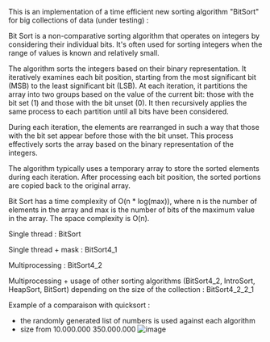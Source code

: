 This is an implementation of a time efficient new sorting algorithm "BitSort" for big collections of data (under testing) :


Bit Sort is a non-comparative sorting algorithm that operates on integers by considering their individual bits. It's often used for sorting integers when the range of values is known and relatively small.

The algorithm sorts the integers based on their binary representation. It iteratively examines each bit position, starting from the most significant bit (MSB) to the least significant bit (LSB). At each iteration, it partitions the array into two groups based on the value of the current bit: those with the bit set (1) and those with the bit unset (0). It then recursively applies the same process to each partition until all bits have been considered.

During each iteration, the elements are rearranged in such a way that those with the bit set appear before those with the bit unset. This process effectively sorts the array based on the binary representation of the integers.

The algorithm typically uses a temporary array to store the sorted elements during each iteration. After processing each bit position, the sorted portions are copied back to the original array.

Bit Sort has a time complexity of O(n * log(max)), where n is the number of elements in the array and max is the number of bits of the maximum value in the array. The space complexity is O(n).

Single thread :
BitSort

Single thread + mask :
BitSort4_1

Multiprocessing :
BitSort4_2

Multiprocessing + usage of other sorting algorithms (BitSort4_2, IntroSort, HeapSort, BitSort) depending on the size of the collection :
BitSort4_2_2_1

Example of a comparaison with quicksort : 
- the randomly generated list of numbers is used against each algorithm
- size from 10.000.000 350.000.000
![image](https://github.com/project-13/algoTri/assets/35433969/607e9eba-292f-4cac-ae0f-4225f08910d4)
